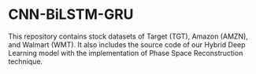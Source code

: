 # CNN-BiLSTM-GRU
This repository contains stock datasets of Target (TGT), Amazon (AMZN), and Walmart (WMT). It also includes the source code of our Hybrid Deep Learning model with the implementation of Phase Space Reconstruction technique. 
